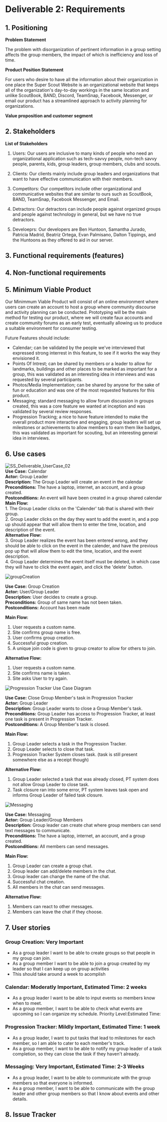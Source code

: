 # Deliverable 2: Requirements

## 1. Positioning

**Problem Statement**

The problem with disorganization of pertinent information in a group setting affects the group members, the impact of which is inefficiency and loss of time.

**Product Position Statement**

For users who desire to have all the information about their organization in one place the
Super Scout Website is an organizational website that keeps all of the organization's day-to-day workings in the same location and unlike ScoutBook, BAND, Discord, TeamSnap, Facebook, Messenger, or email our product has a streamlined approach to activity planning for organizations. 

**Value proposition and customer segment**

## 2. Stakeholders

**List of Stakeholders**

1. Users: Our users are inclusive to many kinds of people who need an organizational application such as tech-savvy people, non-tech savvy people, parents, kids, group leaders, group members, clubs and scouts.

2. Clients: Our clients mainly include group leaders and organizations that want to have effective communication with their members.

3. Competitors: Our competitors include other organizational and communicative websites that are similar to ours such as ScoutBook, BAND, TeamSnap, Facebook Messenger, and Email.

4. Detractors: Our detractors can include people against organized groups and people against technology in general, but we have no true detractors.

5. Develoeprs: Our developers are Ben Huntoon, Samantha Jurado, Patricia Madrid, Beatriz Ortega, Evan Palmisano, Dalton Tippings, and the Huntoons as they offered to aid in our server.

## 3. Functional requirements (features)

## 4. Non-functional requirements

## 5. Minimum Viable Product
Our Minimmum Viable Product will consist of an online environment where
users can create an account to host a group where community discourse and activity
planning can be conducted. Prototyping will be the main method for testing our product,
where we will create faux accounts and create community forums as an early test,
eventually allowing us to produce a suitable environment for consumer testing.

Future Features should include:<br>
- Calendar; can be validated by the people we've interviewed that expressed strong interrest in this feature, to see if it works the way they envisioned it.
- Points Of Intrest; can be shared by members or a leader to allow for landmarks, buildings and other places to be marked as important for a group, this was validated as an interesting idea in interviews and was requested by several participants.
- Photos/Media Implementation; can be shared by anyone for the sake of fun or education and was one of the most requested features for this product.
- Messaging; standard messaging to allow forum discussion in groups created, this was a core feature we wanted at inception and was validated by several review responses.
- Progression Tracking; a nice to have feature intended to make the overall product more interactive and engaging, group leaders will set up milestones or achievements to allow members to earn them like badges, this was validated as important for scouting, but an interesting general idea in interviews.

## 6. Use cases

![SS_Deliverable_UserCase_02](https://github.com/sljur/Super_Scouts/assets/116686483/088cd4df-fb91-4001-99e8-768fab9ad733)
<br>
**Use Case:** Calendar <br>
**Actor:** Group Leader<br>
**Description:** The Group Leader will create an event in the calendar<br>
**Preconditions:** The have a laptop, internet, an account, and a group created.<br>
**Postconditions:** An event will have been created in a group shared calendar<br>
**Main Flow:**<br>
    1. The Group Leader clicks on the 'Calender' tab that is shared with their group.<br>
    2. Group Leader clicks on the day they want to add the event in, and a pop up should appear that will allow them to enter the time,
location, and description of the event.<br>
    **Alternative Flow:**<br>
    3. Group Leader realizes the event has been entered wrong, and they should be able to click on the event in the calender, and have the previous pop up that will allow them to edit the time, location, and the event description.<br>
    4. Group Leader determines the event itself must be deleted, in which case they will have to click the event again, and click the 'delete' button.<br>

![groupCreation](https://github.com/sljur/Super_Scouts/assets/116771608/b4069ed6-f1a0-46a5-8ebb-f5a3e2e5d26c)<br>

**Use Case:** Group Creation<br>
**Actor:** User/Group Leader<br>
**Description:** User decides to create a group.<br>
**Preconditions:** Group of same name has not been taken.<br>
**Postconditions:** Account has been made<br>

**Main Flow:**<br>
1. User requests a custom name.<br>
2. Site confirms group name is free.<br>
3. User confirms group creation.<br>
4. Successful group creation.<br>
5. A unique join code is given to group creator to allow for others to join.<br>

**Alternative Flow:**<br>
1. User requests a custom name.<br>
2. Site confirms name is taken.<br>
4. Site asks User to try again.<br>

![Progression Tracker Use Case Diagram](https://github.com/sljur/Super_Scouts/assets/102492570/ea1b45d7-14c4-4cf8-ba00-b6a686e1d2d5)<br>

**Use Case:** Close Group Member's task in Progression Tracker<br>
**Actor:** Group Leader<br>
**Description:** Group Leader wants to close a Group Member's task.<br>
**Preconditions:** Group Leader has access to Progression Tracker, at least one task is present in Progression Tracker.<br>
**Postconditions:** A Group Member's task is closed.<br>

**Main Flow:**<br>
1. Group Leader selects a task in the Progression Tracker.<br>
2. Group Leader selects to close that task.<br>
3. Progression Tracker System closes task. (task is still present somewhere else as a receipt though)<br>

**Alternative Flow:**<br>
1. Group Leader selected a task that was already closed, PT system does not allow Group Leader to close task.<br>
2. Task closure ran into some error, PT system leaves task open and informs Group Leader of failed task closure.<br>

![Messaging](https://github.com/sljur/Super_Scouts/assets/125594817/879e650f-3d16-484f-9d5a-04c01c88eab5)<br>

**Use Case:** Messaging<br>
**Actor:** Group Leader/Group Members<br>
**Description:** Group leader can create chat where group members can send text messages to communicate.<br>
**Preconditions:** The have a laptop, internet, an account, and a group created.<br>
**Postconditions:** All members can send messages.<br>

**Main Flow:**<br>
1. Group Leader can create a group chat.<br>
2. Group leader can add/delete members in the chat.<br>
3. Group leader can change the name of the chat.<br>
4. Successful chat creation.<br>
5. All members in the chat can send messages.<br>

**Alternative Flow:**<br>
1. Members can react to other messages.<br>
2. Members can leave the chat if they choose.<br>

## 7. User stories

### Group Creation: Very Important

- As a group leader I want to be able to create groups so that people in my group can join.
- As a group member I want to be able to join a group created by my leader so that I can keep up on group activities
- This should take around a week to acomplish
  
### Calendar: Moderatly Important, Estimated Time: 2 weeks 

 - As a group leader I want to be able to input events so members know when to meet. <br>
 - As a group member, I want to be able to check what events are upcoming so I can organize my schedule. Priority Level:Estimated Time:<br>

### Progression Tracker: Mildly Important, Estimated Time: 1 week

 - As a group leader, I want to put tasks that lead to milestones for each member, so I am able to cater to each member's track.
 - As a group member, I want to be able to notify my group leader of a task completion, so they can close the task if they haven't already.

### Messaging: Very Important, Estimated Time: 2-3 Weeks
- As a group leader, I want to be able to communicate with the group members so that everyone is informed.
- As a group member, I want to be able to communicate with the group leader and other group members so that I know about events and other details.

## 8. Issue Tracker



